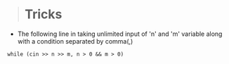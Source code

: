 > # Tricks

- The following line in taking unlimited input of 'n' and 'm' variable along with a condition separated by comma(,)

```
while (cin >> n >> m, n > 0 && m > 0)
```
